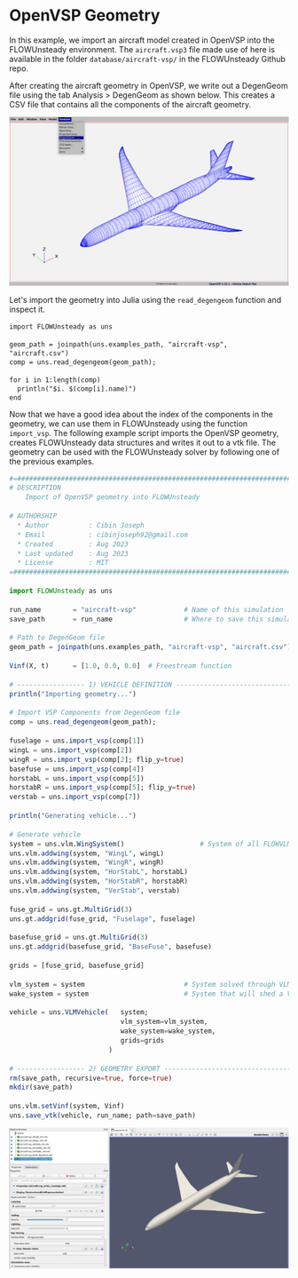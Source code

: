 # OpenVSP Geometry

In this example, we import an aircraft model created in OpenVSP into the FLOWUnsteady environment. The `aircraft.vsp3` file made use of here is available in the folder `database/aircraft-vsp/` in the FLOWUnsteady Github repo.

After creating the aircraft geometry in OpenVSP, we write out a DegenGeom file using the tab Analysis > DegenGeom as shown below. This creates a CSV file that contains all the components of the aircraft geometry.

![DegenGeom](assets/DegenGeom.png)

Let's import the geometry into Julia using the `read_degengeom` function and inspect it.
```@example inspect
import FLOWUnsteady as uns

geom_path = joinpath(uns.examples_path, "aircraft-vsp", "aircraft.csv")
comp = uns.read_degengeom(geom_path);

for i in 1:length(comp)
  println("$i. $(comp[i].name)")
end
```

Now that we have a good idea about the index of the components in the geometry, we can use them in FLOWUnsteady using the function `import_vsp`. The following example script imports the OpenVSP geometry, creates FLOWUnsteady data structures and writes it out to a vtk file. The geometry can be used with the FLOWUnsteady solver by following one of the previous examples.

```julia
#=##############################################################################
# DESCRIPTION
    Import of OpenVSP geometry into FLOWUnsteady

# AUTHORSHIP
  * Author          : Cibin Joseph
  * Email           : cibinjoseph92@gmail.com
  * Created         : Aug 2023
  * Last updated    : Aug 2023
  * License         : MIT
=###############################################################################

import FLOWUnsteady as uns

run_name        = "aircraft-vsp"            # Name of this simulation
save_path       = run_name                  # Where to save this simulation

# Path to DegenGeom file
geom_path = joinpath(uns.examples_path, "aircraft-vsp", "aircraft.csv")

Vinf(X, t)      = [1.0, 0.0, 0.0]  # Freestream function

# ----------------- 1) VEHICLE DEFINITION --------------------------------------
println("Importing geometry...")

# Import VSP Components from DegenGeom file
comp = uns.read_degengeom(geom_path);

fuselage = uns.import_vsp(comp[1])
wingL = uns.import_vsp(comp[2])
wingR = uns.import_vsp(comp[2]; flip_y=true)
basefuse = uns.import_vsp(comp[4])
horstabL = uns.import_vsp(comp[5])
horstabR = uns.import_vsp(comp[5]; flip_y=true)
verstab = uns.import_vsp(comp[7])

println("Generating vehicle...")

# Generate vehicle
system = uns.vlm.WingSystem()                   # System of all FLOWVLM objects
uns.vlm.addwing(system, "WingL", wingL)
uns.vlm.addwing(system, "WingR", wingR)
uns.vlm.addwing(system, "HorStabL", horstabL)
uns.vlm.addwing(system, "HorStabR", horstabR)
uns.vlm.addwing(system, "VerStab", verstab)

fuse_grid = uns.gt.MultiGrid(3)
uns.gt.addgrid(fuse_grid, "Fuselage", fuselage)

basefuse_grid = uns.gt.MultiGrid(3)
uns.gt.addgrid(basefuse_grid, "BaseFuse", basefuse)

grids = [fuse_grid, basefuse_grid]

vlm_system = system                         # System solved through VLM solver
wake_system = system                        # System that will shed a VPM wake

vehicle = uns.VLMVehicle(   system;
                            vlm_system=vlm_system,
                            wake_system=wake_system,
                            grids=grids
                         )

# ----------------- 2) GEOMETRY EXPORT -----------------------------------------
rm(save_path, recursive=true, force=true)
mkdir(save_path)

uns.vlm.setVinf(system, Vinf)
uns.save_vtk(vehicle, run_name; path=save_path)
```

![Paraview](assets/aircraft-paraview.png)
